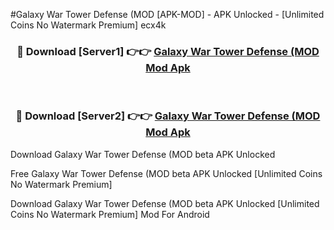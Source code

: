 #Galaxy War Tower Defense (MOD [APK-MOD] - APK Unlocked - [Unlimited Coins No Watermark Premium] ecx4k



<div align="center">

<h3>🔴 Download [Server1] 👉👉 <a href="https://momento.my/?title=Galaxy_War_Tower_Defense_(MOD">Galaxy War Tower Defense (MOD Mod Apk</a></h3><br>

<h3>🔴 Download [Server2] 👉👉 <a href="https://momento.my/?title=Galaxy_War_Tower_Defense_(MOD">Galaxy War Tower Defense (MOD Mod Apk</a></h3>
</div>



Download Galaxy War Tower Defense (MOD beta APK Unlocked

Free Galaxy War Tower Defense (MOD beta APK Unlocked [Unlimited Coins No Watermark Premium]

Download Galaxy War Tower Defense (MOD beta APK Unlocked [Unlimited Coins No Watermark Premium] Mod For Android
